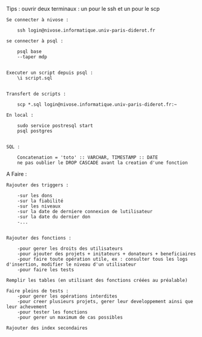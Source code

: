 Tips : 
    ouvrir deux terminaux : un pour le ssh et un pour le scp

    Se connecter à nivose : 

        ssh login@nivose.informatique.univ-paris-diderot.fr

    se connecter à psql :

        psql base
        --taper mdp


    Executer un script depuis psql :
        \i script.sql


    Transfert de scripts :

        scp *.sql login@nivose.informatique.univ-paris-diderot.fr:~

    En local :

        sudo service postresql start
        psql postgres


    SQL : 

        Concatenation = 'toto' :: VARCHAR, TIMESTAMP :: DATE
        ne pas oublier le DROP CASCADE avant la creation d'une fonction 


A Faire :

    Rajouter des triggers :

        -sur les dons
        -sur la fiabilité
        -sur les niveaux
        -sur la date de derniere connexion de lutilisateur
        -sur la date du dernier don
        -...


    Rajouter des fonctions :

        -pour gerer les droits des utilisateurs
        -pour ajouter des projets + initateurs + donateurs + beneficiaires
        -pour faire toute opération utile, ex : consulter tous les logs d'insertion, modifier le niveau d'un utilisateur
        -pour faire les tests

    Remplir les tables (en utilisant des fonctions créées au préalable)

    Faire pleins de tests :
        -pour gerer les opérations interdites
        -pour creer plusieurs projets, gerer leur developpement ainsi que leur achevement
        -pour tester les fonctions
        -pour gerer un maximum de cas possibles

    Rajouter des index secondaires
    